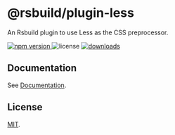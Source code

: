 # @rsbuild/plugin-less

An Rsbuild plugin to use Less as the CSS preprocessor.

<p>
  <a href="https://npmjs.com/package/@rsbuild/plugin-less">
   <img src="https://img.shields.io/npm/v/@rsbuild/plugin-less?style=flat-square&colorA=564341&colorB=EDED91" alt="npm version" />
  </a>
  <img src="https://img.shields.io/badge/License-MIT-blue.svg?style=flat-square&colorA=564341&colorB=EDED91" alt="license" />
  <a href="https://npmcharts.com/compare/@rsbuild/plugin-less?minimal=true"><img src="https://img.shields.io/npm/dm/@rsbuild/plugin-less.svg?style=flat-square&colorA=564341&colorB=EDED91" alt="downloads" /></a>
</p>

## Documentation

See [Documentation](https://rsbuild.dev/plugins/list/plugin-less).

## License

[MIT](https://github.com/web-infra-dev/rsbuild/blob/main/LICENSE).
